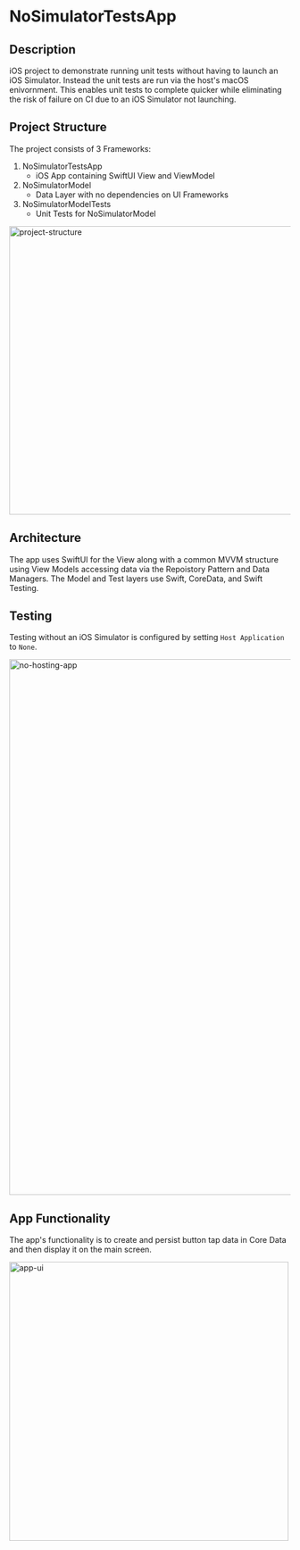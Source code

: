 # NoSimulatorTestsApp

## Description

iOS project to demonstrate running unit tests without having to launch an iOS Simulator.  Instead the unit tests are run via the host's macOS enivornment.
This enables unit tests to complete quicker while eliminating the risk of failure on CI due to an iOS Simulator not launching.

## Project Structure

The project consists of 3 Frameworks:

1. NoSimulatorTestsApp
    * iOS App containing SwiftUI View and ViewModel
2. NoSimulatorModel
    * Data Layer with no dependencies on UI Frameworks
4. NoSimulatorModelTests
    * Unit Tests for NoSimulatorModel 

<img width="517" alt="project-structure" src="https://github.com/user-attachments/assets/a57a7179-7e73-4e0b-87f4-b9d3c982fb43">

## Architecture

The app uses SwiftUI for the View along with a common MVVM structure using View Models accessing data via the Repoistory Pattern and Data Managers.  The Model and Test layers use Swift, CoreData, and Swift Testing.

## Testing

Testing without an iOS Simulator is configured by setting `Host Application` to `None`.

<img width="960" alt="no-hosting-app" src="https://github.com/user-attachments/assets/5756dcf0-b0f5-4db3-ad13-ff48a22b8369">

## App Functionality

The app's functionality is to create and persist button tap data in Core Data and then display it on the main screen.

<img width="500" alt="app-ui" src="https://github.com/user-attachments/assets/177c0008-c6c8-4d05-817a-053b5a130bb5">


